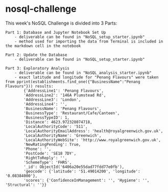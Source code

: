 # nosql-challenge
This week's NoSQL Challenge is divided into 3 Parts:

    Part 1: Database and Jupyter Notebook Set Up
        - deliverable can be found in "NoSQL_setup_starter.ipynb"
        - method used for importing the data from Terminal is included in the markdown cell in the notebook
    
    Part 2: Update the Database
        - deliverable can be found in "NoSQL_setup_starter.ipynb"

    Part 3: Exploratory Analysis
        - deliverable can be found in "NoSQL_analysis_starter.ipynb"
        - exact latitude and longitude for "Penang Flavours" were taken from pprint(establishments.find_one({"BusinessName":"Penang Flavours"})) results:
            {'AddressLine1': 'Penang Flavours',
            'AddressLine2': '146A Plumstead Rd',
            'AddressLine3': 'London',
            'AddressLine4': '',
            'BusinessName': 'Penang Flavours',
            'BusinessType': 'Restaurant/Cafe/Canteen',
            'BusinessTypeID': 1,
            'Distance': 4623.972328074718,
            'LocalAuthorityCode': '511',
            'LocalAuthorityEmailAddress': 'health@royalgreenwich.gov.uk',
            'LocalAuthorityName': 'Greenwich',
            'LocalAuthorityWebSite': 'http://www.royalgreenwich.gov.uk',
            'NewRatingPending': True,
            'Phone': '',
            'PostCode': 'SE18 7DY',
            'RightToReply': '',
            'SchemeType': 'FHRS',
            '_id': ObjectId('6406a20e55dad77fdd77e0fb'),
            'geocode': {'latitude': '51.49014200', 'longitude': '0.08384000'},
            'scores': {'ConfidenceInManagement': '', 'Hygiene': '', 'Structural': ''}}